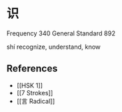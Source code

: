 # 识
Frequency 340
General Standard 892

shí
recognize, understand, know

## References
- [[HSK 1]]
- [[7 Strokes]]
- [[言 Radical]]
